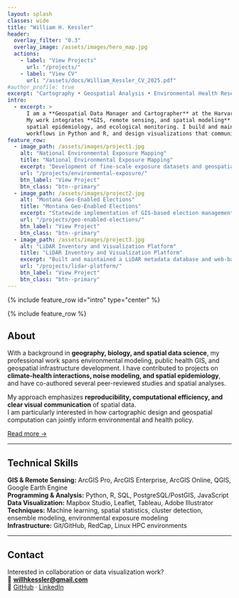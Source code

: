 ```yaml
---
layout: splash
classes: wide
title: "William H. Kessler"
header:  
  overlay_filter: "0.3"
  overlay_image: /assets/images/hero_map.jpg
  actions:
    - label: "View Projects"
      url: "/projects/"
    - label: "View CV"
      url: "/assets/docs/William_Kessler_CV_2025.pdf"
#author_profile: true
excerpt: "Cartography • Geospatial Analysis • Environmental Health Research"
intro: 
  - excerpt: >
      I am a **Geospatial Data Manager and Cartographer** at the Harvard T.H. Chan School of Public Health. 
      My work integrates **GIS, remote sensing, and spatial modeling** to advance research in environmental health, 
      spatial epidemiology, and ecological monitoring. I build and maintain geospatial data systems, develop analytical 
      workflows in Python and R, and design visualizations that communicate spatial patterns across scales.
feature_row:
  - image_path: /assets/images/project1.jpg
    alt: "National Environmental Exposure Mapping"
    title: "National Environmental Exposure Mapping"
    excerpt: "Development of fine-scale exposure datasets and geospatial data delivery systems for public health cohorts. Implemented with ArcGIS Enterprise, PostgreSQL, and Python parallel processing."
    url: "/projects/environmental-exposure/"
    btn_label: "View Project"
    btn_class: "btn--primary"
  - image_path: /assets/images/project2.jpg
    alt: "Montana Geo-Enabled Elections"
    title: "Montana Geo-Enabled Elections"
    excerpt: "Statewide implementation of GIS-based election management and precinct digitization workflows. Automated with Python and ArcPy, published via ArcGIS Online."
    url: "/projects/geo-enabled-elections/"
    btn_label: "View Project"
    btn_class: "btn--primary"
  - image_path: /assets/images/project3.jpg
    alt: "LiDAR Inventory and Visualization Platform"
    title: "LiDAR Inventory and Visualization Platform"
    excerpt: "Built and maintained a LiDAR metadata database and web-based visualization tools for Montana’s statewide LiDAR collections. Developed with Python, SQL, and Google Earth Engine."
    url: "/projects/lidar-platform/"
    btn_label: "View Project"
    btn_class: "btn--primary"
---
```

{% include feature_row id="intro" type="center" %}

{% include feature_row %}

## About

With a background in **geography, biology, and spatial data science**, my professional work spans environmental modeling, 
public health GIS, and geospatial infrastructure development. I have contributed to projects on **climate-health interactions, 
noise modeling, and spatial epidemiology**, and have co-authored several peer-reviewed studies and spatial analyses.

My approach emphasizes **reproducibility, computational efficiency, and clear visual communication** of spatial data.  
I am particularly interested in how cartographic design and geospatial computation can jointly inform environmental and health policy.

[Read more →](/about/)

---

## Technical Skills

**GIS & Remote Sensing:** ArcGIS Pro, ArcGIS Enterprise, ArcGIS Online, QGIS, Google Earth Engine  
**Programming & Analysis:** Python, R, SQL, PostgreSQL/PostGIS, JavaScript  
**Data Visualization:** Mapbox Studio, Leaflet, Tableau, Adobe Illustrator  
**Techniques:** Machine learning, spatial statistics, cluster detection, ensemble modeling, environmental exposure modeling  
**Infrastructure:** Git/GitHub, RedCap, Linux HPC environments  

---

## Contact

Interested in collaboration or data visualization work?  
📧 **[willhkessler@gmail.com](mailto:willhkessler@gmail.com)**  
🔗 [GitHub](https://github.com/YOURUSERNAME) · [LinkedIn](https://linkedin.com/in/YOURPROFILE)
